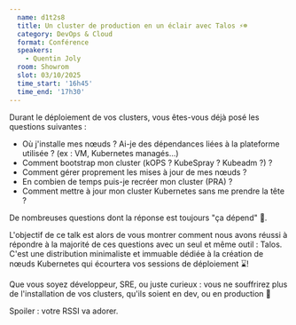 ```yaml
---
  name: d1t2s8
  title: Un cluster de production en un éclair avec Talos ⚡️☸️
  category: DevOps & Cloud
  format: Conférence
  speakers: 
    - Quentin Joly
  room: Showrom
  slot: 03/10/2025
  time_start: '16h45'
  time_end: '17h30'
---
```

Durant le déploiement de vos clusters, vous êtes-vous déjà posé les questions suivantes :

- Où j'installe mes nœuds ? Ai-je des dépendances liées à la plateforme utilisée ? (ex : VM, Kubernetes managés...)
- Comment bootstrap mon cluster (kOPS ? KubeSpray ? Kubeadm ?) ?
- Comment gérer proprement les mises à jour de mes nœuds ?
- En combien de temps puis-je recréer mon cluster (PRA) ?
- Comment mettre à jour mon cluster Kubernetes sans me prendre la tête ?

De nombreuses questions dont la réponse est toujours "ça dépend" 🫠​.

L'objectif de ce talk est alors de vous montrer comment nous avons réussi à répondre à la majorité de ces questions avec un seul et même outil : Talos. C'est une distribution minimaliste et immuable dédiée à la création de nœuds Kubernetes qui écourtera vos sessions de déploiement ⌛!

Que vous soyez développeur, SRE, ou juste curieux : vous ne souffrirez plus de l'installation de vos clusters, qu'ils soient en dev, ou en production 🤩

Spoiler : votre RSSI va adorer.
